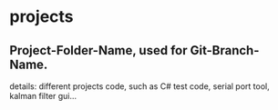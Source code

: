# projects

## Project-Folder-Name, used for Git-Branch-Name.

details: different projects code, such as C# test code, serial port tool, kalman filter gui...
